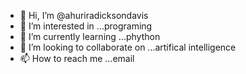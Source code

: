 - 👋 Hi, I’m @ahuriradicksondavis
- 👀 I’m interested in ...programing
- 🌱 I’m currently learning ...phython
- 💞️ I’m looking to collaborate on ...artifical intelligence
- 📫 How to reach me ...email

<!---
ahuriradicksondavis/ahuriradicksondavis is a ✨ special ✨ repository because its `README.md` (this file) appears on your GitHub profile.
You can click the Preview link to take a look at your changes.
--->
